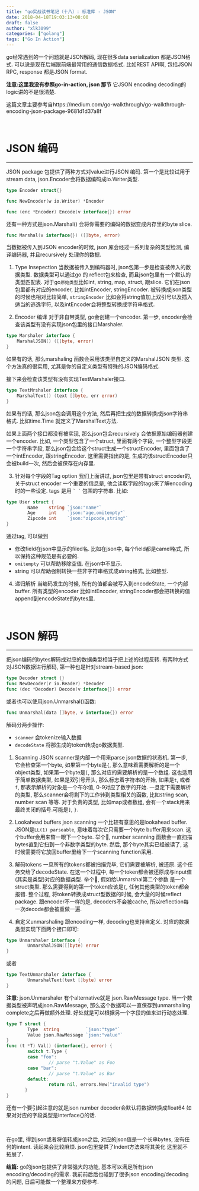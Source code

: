 ```yaml
---
title: "go实战读书笔记（十八）: 标准库 - JSON"
date: 2018-04-18T19:03:13+08:00
draft: false
author: "xlk3099"
categories: ["golang"]
tags: ["Go In Action"]
---
```


go经常遇到的一个问题就是JSON解码, 现在很多data serialization 都是JSON格式. 可以说是现在后端跟前端最常用的通信数据格式.
比如REST API啊, 包括JSON RPC, response 都是JSON format. 

**注意:这里我没有参照go-in-action, json 那节** 它JSON encoding decoding的logic讲的不是很清楚. 

这篇文章主要参考自https://medium.com/go-walkthrough/go-walkthrough-encoding-json-package-9681d1d37a8f

<br/>

# JSON 编码
---
JSON package 包提供了两种方式对value进行JSON 编码. 第一个是比较试用于stream data, json.Encoder会将数据编码成io.Writer类型.

```go
type Encoder struct{}

func NewEncoder(w io.Writer) *Encoder

func (enc *Encoder) Encode(v interface{}) error
```

还有一种方式是json.Marshal() 会将你需要的编码的数据变成内存里的byte slice.

```go
func Marshal(v interface{}) ([]byte, error)
```

当数据被传入到JSON encoder的时候, json 库会经过一系列复杂的类型检测, 编译编码器, 并且recursively 处理你的数据. 


1. Type Insepection
当数据被传入到编码器时, json包第一步是检查被传入的数据类型. 数据类型可以通过go 的 reflect包来检查, 而且json包里有一个默认的类型匹配表. 对于go`原始类型`比如int, string, map,  struct, 跟slice. 它们在json包里都有对应的encoder, 比如intEncoder, stringEncoder. 被转换成json类型的时候也相对比较简单, `stringEncoder` 比如会将string值加上双引号以及插入适当的逃逸字符, 以及intEncoder会将整型转换成字符串格式.

2. Encoder 编译
对于非自带类型, go会创建一个encoder. 第一步, encoder会检查该类型有没有实现json包里的接口Marshaler.
```go
type Marshaler interface {
    MarshalJSON() ([]byte, error)
}
```
如果有的话, 那么marshaling 函数会采用该类型自定义的MarshalJSON 类型. 这个方法真的很实用, 尤其是你的自定义类型有特殊的JSON编码格式.

接下来会检查该类型有没有实现TextMarshaler接口.
```go
type TextMrshaler interface {
    MarshalText() (text []byte, err error)
}
```
如果有的话, 那么json包会调用这个方法, 然后再把生成的数据转换成json字符串格式. 比如time.Time 就定义了MarshalText方法.

如果上面两个接口都没有被实现, 那么json包会recursively 会依据原始编码器创建一个encoder. 比如, 一个类型包含了一个struct, 里面有两个字段, 一个整型字段更一个字符串字段, 那么json包会给这个struct生成一个structEncoder, 里面包含了一个intEncoder, 跟stringEncoder. 这里需要指出的是, 生成的该structEncoder只会被build一次, 然后会被保存在内存里.

3. 针对每个字段的Tag option
我们上面讲过, json包里是带有struct encoder的, 关于struct encoder 一个重要的信息是,
他会读取字段的tags来了解encoding时的一些设定. tags 是用 `` ` ` `` 包围的字符串.
比如:
```go
type User struct {
        Name    string `json:"name"`
        Age     int    `json:"age,omitempty"`
        Zipcode int    `json:"zipcode,string"`
}
```
通过tag, 可以做到
* 修改field在json中显示的filed名. 比如在json中, 每个field都是camel格式, 所以保持这种规范是有必要的.
* `omitempty` 可以帮助移除空值. 在json中不显示.
* string 可以帮助强制转换一些非字符串格式成string格式, 比如整型.

4. 递归解析
当编码发生的时候, 所有的值都会被写入到encodeState, 一个内部buffer. 所有类型的encoder 比如intEncoder, stringEncoder都会把转换的值append到encodeState的bytes里.

<br/>

# JSON 解码
---

把json编码的bytes解码成对应的数据类型相当于把上述的过程反转.
有两种方式对JSON数据进行解码, 第一种也是针对stream-based json:
```go
type Decoder struct {}
func NewDecoder(r io.Reader) *Decoder
func (dec *Decoder) Decode(v interface{}) error
```

或者也可以使用json.Unmarshal()函数:
```go
func Unmarshal(data []byte, v interface{}) error
```
解码分两步操作: 
* `scanner` 会tokenize输入数据
* `decodeState` 将那生成的token转成go数据类型.

1. Scanning JSON
scanner是内部一个用来parse json数据的状态机. 第一步, 它会检查第一个byte, 如果第一个byte是`{`, 那么意味着需要解析的是一个object类型, 如果第一个byte是`[`, 那么对应的需要解析的是一个数组. 这也适用于简单数据类型, 如果是双引号开头, 那么标志着字符串的开始, 如果是`t`, 或者`f`, 那表示解析的对象是一个布尔值, 0-9对应了数字的开始.
一旦定下需要解析的类型, 那么scanner会将剩下的工作转到类型相关的函数, 比如string scan, number scan 等等. 对于负责的类型, 比如map或者数组, 会有一个stack用来最终关闭的括号.可能是`]`, `}`.

2. Lookahead buffers
json scanning 一个比较有意思的是lookahead buffer. JSON是`LL(1) parseable`, 意味着每次它只需要一个byte buffer用来scan. 这个buffer会用来瞥一眼下一个byte.
举个🌰, number scanning 函数会一直扫描bytes直到它扫到一个非数字类型的byte. 然后, 那个byte其实已经被读了, 这时候需要将它放回buffer里给下一个scanning function采用.

3. 解码tokens
一旦所有的tokens都被扫描完毕, 它们需要被解析, 被还原. 这个任务交给了decodeState. 在这一个过程中, 每一个token都会被还原成与input值(其实是类型)对应的数据类型.
举个🌰, 假如给Unmarshal第二个参数 是一个struct类型. 那么需要得到的第一个token应该是`{`, 任何其他类型的token都会报错. 整个过程, 将token转换成struct型数据的时候, 会大量的时候reflect package. 跟encoder不一样的是, decoders不会被cache, 所以reflection每一次decode都会被重做一遍.

4. 自定义unmarshaling
跟encoding一样, decoding也支持自定义. 对应的数据类型实现下面两个接口即可:
```go
type Unmarshaler interface {
        UnmarshalJSON([]byte) error
}
```
或者
```go
type TextUnmarshaler interface {
        UnmarshalText(text []byte) error
}
```

__**注意**__: json.Unmarshaler 有个alternative就是 json.RawMessage type. 当一个数据类型被声明成json.RawMessage, 那么这个数据可以一直保存到unmarshaling complete之后再做额外处理. 好处就是可以根据另一个字段的值来进行动态处理.
```go
type T struct {
        Type  string          `json:"type"`
        Value json.RawMessage `json:"value"`
}
func (t *T) Val() (interface{}, error) {
        switch t.Type {
        case "foo":
                // parse "t.Value" as Foo
        case "bar":
                // parse "t.Value" as Bar
        default:
                return nil, errors.New("invalid type")
       }
}
```

还有一个要引起注意的就是json number decoder会默认将数据转换成float64 如果对对应的字段类型是interface{}的话.

<br/>

在go里, 得到json或者将值转成json之后, 对应的json值是一个长串bytes, 没有任何的intent. 读起来会比较麻烦. json包里提供了Indent方法来将其美化 这里就不拓展了.

**结篇:** go的json包提供了非常强大的功能, 基本可以满足所有json encoding/decoding的需求. 我前前后后也碰到了很多json encoding/decoding的问题, 日后可能做一个整理来方便参考.